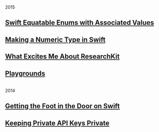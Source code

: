 
<ol style="list-style-type:none">
  <date>2015</date>
  <li>
    <a href="2015/7/19/swift-equatable-enums-with-associated-values.html">
      <article>
        <h1>Swift Equatable Enums with Associated Values</h1>
      </article>
    </a>
  </li>

  <li>
    <a href="2015/5/21/making-a-numeric-type-in-swift.html">
      <article>
        <h1>Making a Numeric Type in Swift</h1>
      </article>
    </a>
  </li>

  <li>
    <a href="2015/3/13/what-excites-me-about-researchkit.html">
      <article>
        <h1>What Excites Me About ResearchKit</h1>
      </article>
    </a>
  </li>

  <li>
    <a href="2015/1/29/playgrounds.html">
      <article>
        <h1>Playgrounds</h1>
      </article>
    </a>
  </li>

  <br><date>2014</date>

  <li>
    <a href="2014/11/10/getting-the-foot-in-the-door-on-swift.html">
      <article>
        <h1>Getting the Foot in the Door on Swift</h1>
      </article>
    </a>
  </li>

  <li>
    <a href="2014/9/1/keeping-private-api-keys-private.html">
      <article>
        <h1>Keeping Private API Keys Private</h1>
      </article>
    </a>
  </li>

</ol>
